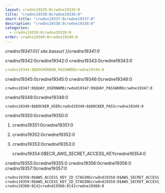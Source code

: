 ```yaml
---
layout: crwdns19335:0crwdne19335:0
title: "crwdns19336:0crwdne19336:0"
short-title: "crwdns19337:0crwdne19337:0"
description: "crwdns19338:0crwdne19338:0"
categories:
  - crwdns19339:0crwdne19339:0
order: crwdns19340:0crwdne19340:0
---
```

*crwdns19341:0{{ site.baseurl }}crwdne19341:0*

crwdns19342:0crwdne19342:0 crwdns19343:0crwdne19343:0

```yaml
crwdns19344:0$DOCKERHUB_PASSWORDcrwdne19344:0
```

crwdns19345:0crwdne19345:0 crwdns19346:0crwdne19346:0

    crwdns19347:0$QUAY_USERNAMEcrwdnd19347:0$QUAY_PASSWORDcrwdne19347:0
    

crwdns19348:0crwdne19348:0

    crwdns19349:0$DOCKER_USERcrwdnd19349:0$DOCKER_PASScrwdne19349:0
    

crwdns19350:0crwdne19350:0

1. crwdns19351:0crwdne19351:0
2. crwdns19352:0crwdne19352:0
3. crwdns19353:0crwdne19353:0

    crwdns19354:0$ECR_AWS_SECRET_ACCESS_KEYcrwdne19354:0
    

crwdns19355:0crwdne19355:0 crwdns19356:0crwdne19356:0 crwdns19357:0crwdne19357:0

    crwdns19358:0$AWS_ACCESS_KEY_ID_STAGINGcrwdnd19358:0$AWS_SECRET_ACCESS_KEY_STAGINGcrwdne19358:0 crwdns19359:0$AWS_ACCESS_KEY_ID_STAGINGcrwdnd19359:0$AWS_SECRET_ACCESS_KEY_STAGINGcrwdne19359:0 crwdns19360:0{4}crwdnd19360:0{4}crwdne19360:0